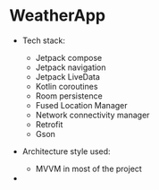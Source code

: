 # WeatherApp
* Tech stack:
  - Jetpack compose
  - Jetpack navigation
  - Jetpack LiveData
  - Kotlin coroutines
  - Room persistence
  - Fused Location Manager
  - Network connectivity manager
  - Retrofit
  - Gson
 
* Architecture style used:
  - MVVM in most of the project

* 
